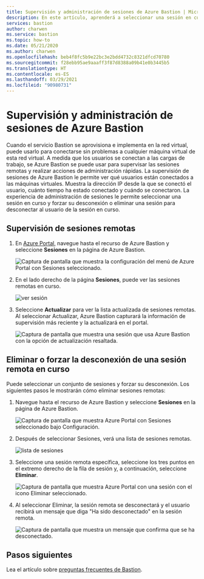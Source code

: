 ```yaml
---
title: Supervisión y administración de sesiones de Azure Bastion | Microsoft Docs
description: En este artículo, aprenderá a seleccionar una sesión en curso y forzar su desconexión o eliminación.
services: bastion
author: charwen
ms.service: bastion
ms.topic: how-to
ms.date: 05/21/2020
ms.author: charwen
ms.openlocfilehash: beb4f8fc5b9e22bc3e2bdd4732c8321dfcd70780
ms.sourcegitcommit: f28ebb95ae9aaaff3f87d8388a09b41e0b3445b5
ms.translationtype: HT
ms.contentlocale: es-ES
ms.lasthandoff: 03/29/2021
ms.locfileid: "90980731"
---
```

# <a name="session-monitoring-and-management-for-azure-bastion"></a>Supervisión y administración de sesiones de Azure Bastion

Cuando el servicio Bastion se aprovisiona e implementa en la red virtual, puede usarlo para conectarse sin problemas a cualquier máquina virtual de esta red virtual. A medida que los usuarios se conectan a las cargas de trabajo, se Azure Bastion se puede usar para supervisar las sesiones remotas y realizar acciones de administración rápidas. La supervisión de sesiones de Azure Bastion le permite ver qué usuarios están conectados a las máquinas virtuales. Muestra la dirección IP desde la que se conectó el usuario, cuánto tiempo ha estado conectado y cuándo se conectaron. La experiencia de administración de sesiones le permite seleccionar una sesión en curso y forzar su desconexión o eliminar una sesión para desconectar al usuario de la sesión en curso.

## <a name="monitor-remote-sessions"></a><a name="monitor"></a>Supervisión de sesiones remotas

1. En [Azure Portal](https://portal.azure.com), navegue hasta el recurso de Azure Bastion y seleccione **Sesiones** en la página de Azure Bastion.

   ![Captura de pantalla que muestra la configuración del menú de Azure Portal con Sesiones seleccionado.](./media/session-monitoring/sessions.png)
2. En el lado derecho de la página **Sesiones**, puede ver las sesiones remotas en curso.

   ![ver sesión](./media/session-monitoring/view-session.png)
3. Seleccione **Actualizar** para ver la lista actualizada de sesiones remotas. Al seleccionar Actualizar, Azure Bastion capturará la información de supervisión más reciente y la actualizará en el portal.

   ![Captura de pantalla que muestra una sesión que usa Azure Bastion con la opción de actualización resaltada.](./media/session-monitoring/refresh.png)


## <a name="delete-or-force-disconnect-an-ongoing-remote-session"></a><a name="view"></a>Eliminar o forzar la desconexión de una sesión remota en curso

Puede seleccionar un conjunto de sesiones y forzar su desconexión. Los siguientes pasos le mostrarán cómo eliminar sesiones remotas:

1. Navegue hasta el recurso de Azure Bastion y seleccione **Sesiones** en la página de Azure Bastion.

   ![Captura de pantalla que muestra Azure Portal con Sesiones seleccionado bajo Configuración.](./media/session-monitoring/navigate.png)
2. Después de seleccionar Sesiones, verá una lista de sesiones remotas.

   ![lista de sesiones](./media/session-monitoring/list.png)
3. Seleccione una sesión remota específica, seleccione los tres puntos en el extremo derecho de la fila de sesión y, a continuación, seleccione **Eliminar**.

   ![Captura de pantalla que muestra Azure Portal con una sesión con el icono Eliminar seleccionado.](./media/session-monitoring/delete.png)
4. Al seleccionar Eliminar, la sesión remota se desconectará y el usuario recibirá un mensaje que diga "Ha sido desconectado" en la sesión remota.

   ![Captura de pantalla que muestra un mensaje que confirma que se ha desconectado.](./media/session-monitoring/disconnect.png)

## <a name="next-steps"></a>Pasos siguientes

Lea el artículo sobre [preguntas frecuentes de Bastion](bastion-faq.md).
